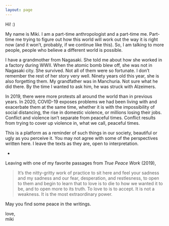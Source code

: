 ```yaml
---
layout: page
---
```




Hi! :)

My name is Miki. I am a part-time anthropologist and a part-time me. Part-time me trying to figure out how this world will work out the way it is right now (and it won’t, probably, if we continue like this). So, I am talking to more people, people who believe a different world is possible.

I have a grandmother from Nagasaki. She told me about how she worked in a factory during WWII. When the atomic bomb blew off, she was not in Nagasaki city. She survived. Not all of them were so fortunate. I don’t remember the rest of her story very well. Ninety years old this year, she is also forgetting them. My grandfather was in Manchuria. Not sure what he did there. By the time I wanted to ask him, he was struck with Alzeimers. 

In 2019, there were more protests all around the world than in previous years. In 2020, COVID-19 exposes problems we had been living with and exacerbate them at the same time, whether it is with the impossibility of social distancing, the rise in domestic violence, or millions losing their jobs. Conflict and violence isn’t separate from peaceful times. Conflict results from trying to cover up violence in, what we call, peaceful times.

This is a platform as a reminder of such things in our society, beautiful or ugly as you perceive it. You may not agree with some of the perspectives written here. I leave the texts as they are, open to interpretation. 

-

Leaving with one of my favorite passages from _True Peace Work_ (2019),

>It’s the nitty-gritty work of practice to sit here and feel your sadness and my sadness and our fear, desperation, and restlesness, to open to them and begin to learn that to love is to die to how we wanted it to be, and to open more to its truth. To love to is to accept. It is not a weakness. It is the most extraordinary power.

May you find some peace in the writings.

love, <br/>
miki






 